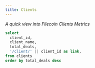 ```yaml
---
title: Clients
---
```


_A quick view into Filecoin Clients Metrics_


```sql providers
select
  client_id,
  client_name,
  total_deals,
  '/client/' || client_id as link,
from clients
order by total_deals desc
```

<DataTable
    data={providers}
    link=link
    search=true
    rows=50
/>
